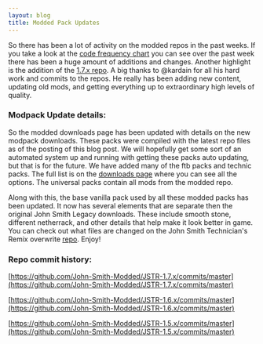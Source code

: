 ```yaml
---
layout: blog
title: Modded Pack Updates
---
```


So there has been a lot of activity on the modded repos in the past weeks. If you take a look at the [code frequency chart](https://github.com/John-Smith-Modded/JSTR-1.6.x/graphs/code-frequency) you can see over the past week there has been a huge amount of additions and changes. Another highlight is the addition of the [1.7.x repo](https://github.com/John-Smith-Modded/JSTR-1.7.x). A big thanks to @kardain for all his hard work and commits to the repos. He really has been adding new content, updating old mods, and getting everything up to extraordinary high levels of quality.




### Modpack Update details:
So the modded downloads page has been updated with details on the new modpack downloads. These packs were compiled with the latest repo files as of the posting of this blog post. We will hopefully get some sort of an automated system up and running with getting these packs auto updating, but that is for the future. We have added many of the ftb packs and technic packs. The full list is on the [downloads page](/jstr-modded/) where you can see all the options. The universal packs contain all mods from the modded repo. 

Along with this, the base vanilla pack used by all these modded packs has been updated. It now has several elements that are separate then the original John Smith Legacy downloads. These include smooth stone, different netherrack, and other details that help make it look better in game. You can check out what files are changed on the John Smith Technician's Remix overwrite [repo](https://github.com/John-Smith-Modded/JSTR-Overwrites). Enjoy!


### Repo commit history:

[https://github.com/John-Smith-Modded/JSTR-1.7.x/commits/master](https://github.com/John-Smith-Modded/JSTR-1.7.x/commits/master)

[https://github.com/John-Smith-Modded/JSTR-1.6.x/commits/master](https://github.com/John-Smith-Modded/JSTR-1.6.x/commits/master)

[https://github.com/John-Smith-Modded/JSTR-1.5.x/commits/master](https://github.com/John-Smith-Modded/JSTR-1.5.x/commits/master)
